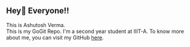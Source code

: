 ## Hey👋 Everyone!!
This is Ashutosh Verma. <br>
This is my GoGit Repo. I'm a second year student at IIIT-A.
To know more about me, you can visit my GitHub <a href = "https://github.com/ashutosh3027">here</a>. <br>

